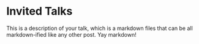 
Invited Talks
===

This is a description of your talk, which is a markdown files that can be all markdown-ified like any other post. Yay markdown!


